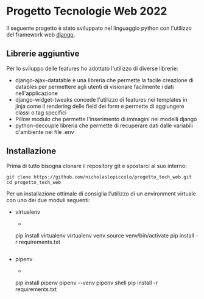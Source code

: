 # Progetto Tecnologie Web 2022
Il seguente progetto è stato sviluppato nel linguaggio python con l'utilizzo del framework web [django](https://docs.djangoproject.com/en/4.1/).
## Librerie aggiuntive
Per lo sviluppo delle features ho adottato l'utilizzo di diverse librerie:
- django-ajax-datatable è una libreria che permette la facile creazione di datables per permettere agli utenti di visionare facilmente i dati nell'applicazione
- django-widget-tweaks concede l'utilizzo di features nei templates in jinja come il rendering delle field dei form e permette di aggiungere classi o tag specifici
- Pillow modulo che permette l'inserimento di immagini nei modelli django
- python-decouple libreria che permette di recuperare dati dalle variabili d'ambiente nei file .env

## Installazione
Prima di tutto bisogna clonare il repository git e spostarci al suo interno:
```
git clone https://github.com/nicholaslopiccolo/progetto_tech_web.git
cd progetto_tech_web
```
Per un installazione ottimale di consiglia l'utilizzo di un environment virtuale con uno dei due moduli seguenti:
- virtualenv
    - ```
    pip install virtualenv
    virtualenv venv
    source venv/bin/activate
    pip install -r requirements.txt
    ```
- pipenv
    - ```
    pip install pipenv
    pipenv --venv
    pipenv shell
    pip install -r requirements.txt
    ```

